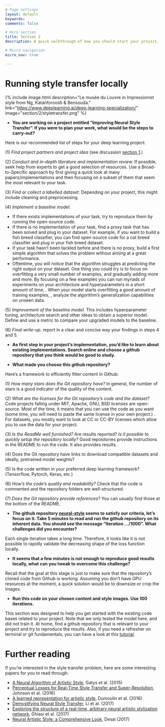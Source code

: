 ```yaml
---
# Page settings
layout: default
keywords:
comments: false

# Hero section
title: Section 2
description: A quick walkthrough of how you should start your project. Given a project idea, how do you go from the idea to an implementation, how do you structure your search for good code bases to build on, and how do you quickly get a baseline model running locally.  

# Micro navigation
micro_nav: true

---
```


# Running style transfer locally

{% include image.html description="Le musée du Louvre in Impressionist style from Ng, Katanforoosh & Bensouda." link="https://www.deeplearning.ai/deep-learning-specialization/" image="section/2/styletransfer.png" %}

  * **You are working on a project entitled “Improving Neural Style Transfer”. If you were to plan your work, what would be the steps to carry-out?**

Here is our recommended list of steps for your deep learning project:

(1) *Find project partners and project idea* (see discussion [section 1](/section/1).)

(2) *Conduct and in-depth literature and implementation review.* If possible, seek help from experts to get a good selection of resources. Use a Broad-to-Specific approach by first giving a quick look at many papers/implementations and then focusing on a subset of them that seem the most relevant to your task.

(3) *Find or collect a labelled dataset.* Depending on your project, this might include cleaning and preprocessing.

(4) *Implement a baseline model.*
  - If there exists implementations of your task, try to reproduce them by running the open-source code.
  - If there is no implementation of your task, find a proxy task that has been solved and plug in your dataset. For example, if you want to build a fish breed classifier, you can find open-source code for a cat breed classifier and plug in your fish breed dataset.
  - If your task hasn’t been tackled before and there is no proxy, build a first simple algorithm that solves the problem without aiming at a great performance. 
  - Oftentime, you will notice that the algorithm struggles at predicting the right output on your dataset. One thing you could try is to focus on overfitting a very small number of examples, and gradually adding more and more. By focusing on a few examples you can run myriads of experiments on your architecture and hyperparameters in a short amount of time. . When your model starts overfitting a good amount of training examples, , analyze the algorithm’s generalization capabilities on unseen data.

(5) *Improvement of the baseline model.* This includes hyperparameter tuning, architecture search and other ideas to obtain a superior model. Define and use a metric to compare your upgraded models to the baseline.

(6) *Final write-up.* report in a clear and concise way your findings in steps 4 and 5.
 
  * **As first step in your project’s implementation, you’d like to learn about existing implementations. Search online and choose a github repository that you think would be good to study.**
 
  * **What made you choose this github repository?**

Here’s a framework to efficiently filter content in Github:

(1) *How many stars does the Git repository have?* In general, the number of stars is a good indicator of the quality of the content. 

(2) *What are the licenses for the Git repository’s code and the dataset?*  Code projects falling under MIT, Apache, GNU, BSD licenses are open-source. Most of the time, it means that you can use the code as you want (some time, you will need to paste the same license in your own project.) . For datasets, you mostly want to look at CC or CC-BY licenses which allow you to use the data for your project.

(3) *Is the ReadMe well furnished?* Are results reported? *Is it possible to quickly setup the repository locally?* Good repositories provide instructions in the README to run the code. It also provides results.

(4) Does the Git repository have links to  download compatible datasets and ideally, pretrained model weights?

(5) Is the code written in your preferred deep learning framework? (Tensorflow, Pytorch, Keras, etc.)

(6) *How’s the code’s quality and readability?* Check that the code is commented and the repository folders are well-structured.

(7) *Does the Git repository provide references?* You can usually find those at the bottom of the README.
 
  * **The github repository [neural-style](https://github.com/anishathalye/neural-style) seems to satisfy our criteria, let’s focus on it. Take 5 minutes to read and run the github repository on its inherent data. You should see the message “Iteration .../1000”. What challenges did you encounter?** 

Each single iteration takes a long time. Therefore, it looks like it is not possible to rapidly validate the decreasing shape of the loss function locally. 
 
  * **It seems that a few minutes is not enough to reproduce good results locally, what can you tweak to overcome this challenge?**
 
Recall that the goal at this stage is just to make sure that the repository’s cloned code from Github is working. Assuming you don’t have GPU resources at the moment, a quick solution would be to downsize or crop the images. 

  * **Run this code on your chosen content and style images. Use 100 iterations.**


This section was designed to help you get started with the existing code bases related to your project. Note that we only tested the model here, and did not train it. At home, find a github repository that is relevant to your project and try to reproduce the results. Also, if you need a refresher on terminal or git fundamentals, you can have a look at this [tutorial](https://d1b10bmlvqabco.cloudfront.net/attach/jd9nm7v2drf4bz/j7v7aqkb9194qv/jgic5sc45imn/CS230GithubTutorial.pdf).


# Further reading

If you’re interested in the style transfer problem, here are some interesting papers for you to read through:
 * [A Neural Algorithm of Artistic Style](https://arxiv.org/pdf/1508.06576.pdf), Gatys et al. (2015) 
 * [Perceptual Losses for Real-Time Style Transfer and Super-Resolution](https://arxiv.org/pdf/1603.08155.pdf), Johnson et al. (2016)
 * [A learned representation for artistic style](https://arxiv.org/pdf/1610.07629.pdf), Dumoulin et al. (2016)
 * [Demystifying Neural Style Transfer](https://arxiv.org/abs/1701.01036), Li et al. (2017)
 * [Exploring the structure of a real-time, arbitrary neural artistic stylization network](https://arxiv.org/pdf/1705.06830.pdf), Ghiasi et al. (2017)
 * [Neural Artistic Style: a Comprehensive Look](https://medium.com/artists-and-machine-intelligence/neural-artistic-style-transfer-a-comprehensive-look-f54d8649c199), Desai (2017)




